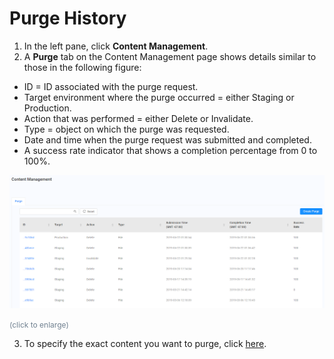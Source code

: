 <!--?xml version="1.0" encoding="utf-8"?-->

# Purge History

1. In the left pane, click **Content Management**.
2. A **Purge** tab on the Content Management page shows details similar to those in the following figure:

<!-- -->

- ID = ID associated with the purge request.
- Target environment where the purge occurred = either Staging or Production.
- Action that was performed = either Delete or Invalidate.
- Type = object on which the purge was requested.
- Date and time when the purge request was submitted and completed.
- A success rate indicator that shows a completion percentage from 0 to 100%.

<!-- -->

![null](<../Resources/Images/dashboard13.png>)

<span style="color: #708090; font-size: 9pt;">(click to enlarge)</span>

3. To specify the exact content you want to purge, click [here](<Creating a Purge Request.htm>).

<!-- -->

